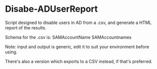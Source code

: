 # Disabe-ADUserReport
Script designed to disable users in AD from a .csv, and generate a HTML report of the results.

Schema for the .csv is:
SAMAccountName
SAMAccountnames

Note: input and output is generic, edit it to suit your environment before using.

There's also a version which exports to a CSV instead, if that's preferred.

